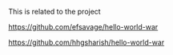 This is related to the project 

https://github.com/efsavage/hello-world-war

https://github.com/hhgsharish/hello-world-war
